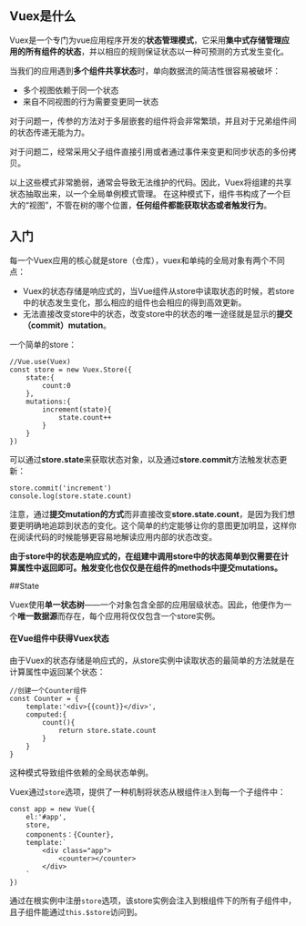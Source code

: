 ## Vuex是什么

Vuex是一个专门为vue应用程序开发的**状态管理模式**，它采用**集中式存储管理应用的所有组件的状态**，并以相应的规则保证状态以一种可预测的方式发生变化。

当我们的应用遇到**多个组件共享状态**时，单向数据流的简洁性很容易被破坏：
- 多个视图依赖于同一个状态
- 来自不同视图的行为需要变更同一状态

对于问题一，传参的方法对于多层嵌套的组件将会非常繁琐，并且对于兄弟组件间的状态传递无能为力。

对于问题二，经常采用父子组件直接引用或者通过事件来变更和同步状态的多份拷贝。

以上这些模式非常脆弱，通常会导致无法维护的代码。因此，Vuex将组建的共享状态抽取出来，以一个全局单例模式管理。
在这种模式下，组件书构成了一个巨大的“视图”，不管在树的哪个位置，**任何组件都能获取状态或者触发行为**。

## 入门

每一个Vuex应用的核心就是store（仓库），vuex和单纯的全局对象有两个不同点：
- Vuex的状态存储是响应式的，当Vue组件从store中读取状态的时候，若store中的状态发生变化，那么相应的组件也会相应的得到高效更新。
- 无法直接改变store中的状态，改变store中的状态的唯一途径就是显示的**提交（commit）mutation**。

一个简单的store：

    //Vue.use(Vuex)
    const store = new Vuex.Store({
        state:{
            count:0
        },
        mutations:{
            increment(state){
                state.count++
            }
        }
    })
可以通过**store.state**来获取状态对象，以及通过**store.commit**方法触发状态更新：

    store.commit('increment')
    console.log(store.state.count)
注意，通过**提交mutation的方式**而非直接改变**store.state.count**，是因为我们想要更明确地追踪到状态的变化。这个简单的约定能够让你的意图更加明显，这样你在阅读代码的时候能够更容易地解读应用内部的状态改变。

**由于store中的状态是响应式的，在组建中调用store中的状态简单到仅需要在计算属性中返回即可。触发变化也仅仅是在组件的methods中提交mutations。**

##State

Vuex使用**单一状态树**——一个对象包含全部的应用层级状态。因此，他便作为一个**唯一数据源**而存在，每个应用将仅仅包含一个store实例。

#### 在Vue组件中获得Vuex状态
由于Vuex的状态存储是响应式的，从store实例中读取状态的最简单的方法就是在计算属性中返回某个状态：

	//创建一个Counter组件
	const Counter = {
		template:'<div>{{count}}</div>',
		computed:{
			count(){
				return store.state.count
			}
		}		
	}
这种模式导致组件依赖的全局状态单例。

Vuex通过`store`选项，提供了一种机制将状态从根组件`注入`到每一个子组件中：

	const app = new Vue({
		el:'#app',
		store,
		components：{Counter},
		template:`
			<div class="app">
				<counter></counter>
			</div>
		`
	})
通过在根实例中注册`store`选项，该store实例会注入到根组件下的所有子组件中，且子组件能通过`this.$store`访问到。

